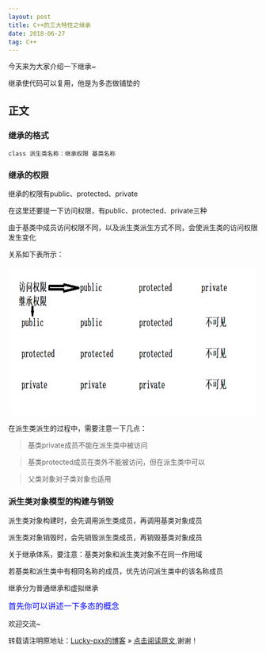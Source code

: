 ```yaml
---
layout: post
title: C++的三大特性之继承
date: 2018-06-27
tag: C++
---  
```


今天来为大家介绍一下继承~

继承使代码可以复用，他是为多态做铺垫的

## 正文

### 继承的格式

	class 派生类名称：继承权限 基类名称
	
### 继承的权限

继承的权限有public、protected、private

在这里还要提一下访问权限，有public、protected、private三种

由于基类中成员访问权限不同，以及派生类派生方式不同，会使派生类的访问权限发生变化

关系如下表所示：
<div align="center">
	<img src="\images\posts\继承\继承访问权限关系.PNG" height="300" width="500">  
</div>

在派生类派生的过程中，需要注意一下几点：
> 基类private成员不能在派生类中被访问

> 基类protected成员在类外不能被访问，但在派生类中可以

> 父类对象对子类对象也适用

### 派生类对象模型的构建与销毁

派生类对象构建时，会先调用派生类成员，再调用基类对象成员

派生类对象销毁时，会先销毁派生类成员，再销毁基类对象成员

关于继承体系，要注意：基类对象和派生类对象不在同一作用域

若基类和派生类中有相同名称的成员，优先访问派生类中的该名称成员

继承分为普通继承和虚拟继承

<font color="blue" size="3">首先你可以讲述一下多态的概念</font>


欢迎交流~
  
转载请注明原地址：[Lucky-pxx的博客](http://www.bingoxin.top) » [点击阅读原文](http://www.bingoxin.top/2018/06/C++%E7%9A%84%E4%B8%89%E5%A4%A7%E7%89%B9%E6%80%A7%E4%B9%8B%E7%BB%A7%E6%89%BF/),谢谢！